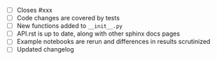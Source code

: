 - [ ] Closes #xxx
- [ ] Code changes are covered by tests
- [ ] New functions added to `__init__.py`
- [ ] API.rst is up to date, along with other sphinx docs pages
- [ ] Example notebooks are rerun and differences in results scrutinized
- [ ] Updated changelog
